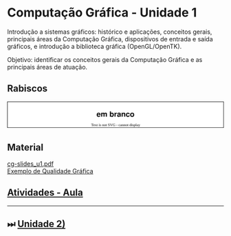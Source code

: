 # Computação Gráfica - Unidade 1  

Introdução a sistemas gráficos: histórico e aplicações, conceitos gerais, principais áreas da Computação Gráfica, dispositivos de entrada e saída gráficos, e introdução a biblioteca gráfica (OpenGL/OpenTK).  

Objetivo: identificar os conceitos gerais da Computação Gráfica e as principais áreas de atuação.  

## Rabiscos

![aulaRabiscos](aulaRabiscos.drawio.svg)

## Material  

[cg-slides_u1.pdf](./cg-slides_u1.pdf "cg-slides_u1.pdf")  
[Exemplo de Qualidade Gráfica](imgs/qualidadeGrafica.mp4 "Exemplo de Qualidade Gráfica")  

## [Atividades - Aula](Atividade1/README.md "Atividades - Aula")  

<!-- 
[FIXME:]
Pedir para cada aluno escolher uma única palavra que representa o assunto apresentando, que pode estar ou não no material mostrado.
-->

<!--
Será que é possível usar o Kanban do GitHub público da disciplina e todos os alunos acessarem e escreverem nele. Acho que não . Teria que convidar todos para este GitHub, mas com permissão para o Kanban.

Será que poderia usar cada equipe o seu próprio kanban criado no Template. Assim todos os alunos postariam suas dúvidas e professor passaria para cada grupo.  

Atividade no final da Unidade 1  

Assunto: Conceitos da Grande Área Gráfica  
Arco de Maguerez  

- observação da realidade (alunos): usar uma ferramenta para postar dúvidas/inquietações  
- pontos chaves (professor): escolher algumas dúvidas que "pertencem" ao contexto da disciplina  
- teorização (alunos): os assuntos são sorteados para as equipes, que irão buscar respostas a questão em si  
- hipótese de solução (alunos/professor): defender suas respostas dentro da equipe  
- aplicação a realidade (alunos): trazer as respostas para os alunos e verificar se os alunos ainda tem dúvidas  

-->

<!--
[FIXME: arrumar as fontes bibliográficas]  
### Principais Referências Bibliográficas​  

- DEITEL, Paul J; DEITEL, Harvey M. **[Java: como programar.](https://bu.furb.br/consulta/portalConsulta/recuperaMfnCompleto.php?menu=rapida&CdMFN=341002)** 8. ed. São Paulo: Pearson, 2010. xxix, 1144 p, il.​  

-->

----------

## ⏭ [Unidade 2)](../Unidade2/README.md "Unidade 2")  

<!--
[FIXME: arrumar as fontes bibliográficas]  
## Principais Referências Bibliográficas​
-->